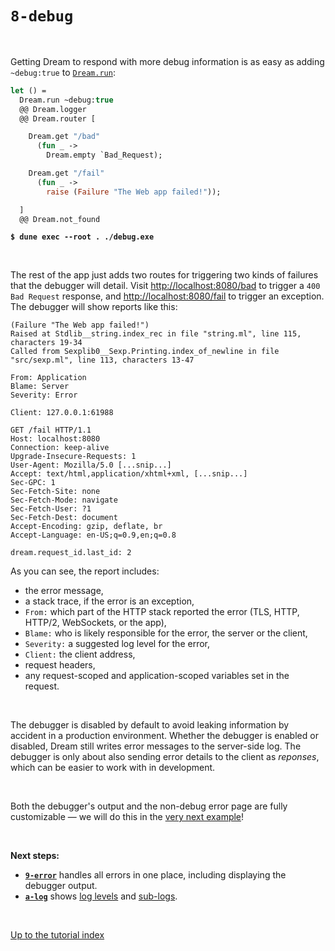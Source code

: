 # `8-debug`

<br>

Getting Dream to respond with more debug information is as easy as adding
`~debug:true` to [`Dream.run`](https://aantron.github.io/dream/#val-run):

```ocaml
let () =
  Dream.run ~debug:true
  @@ Dream.logger
  @@ Dream.router [

    Dream.get "/bad"
      (fun _ ->
        Dream.empty `Bad_Request);

    Dream.get "/fail"
      (fun _ ->
        raise (Failure "The Web app failed!"));

  ]
  @@ Dream.not_found
```

<pre><code><b>$ dune exec --root . ./debug.exe</b></code></pre>

<br>

The rest of the app just adds two routes for triggering two kinds of
failures that the debugger will detail. Visit
[http://localhost:8080/bad](http://localhost:8080/bad) to trigger a
`400 Bad Request` response, and
[http://localhost:8080/fail](http://localhost:8080/fail) to trigger an
exception. The debugger will show reports like this:

```
(Failure "The Web app failed!")
Raised at Stdlib__string.index_rec in file "string.ml", line 115, characters 19-34
Called from Sexplib0__Sexp.Printing.index_of_newline in file "src/sexp.ml", line 113, characters 13-47

From: Application
Blame: Server
Severity: Error

Client: 127.0.0.1:61988

GET /fail HTTP/1.1
Host: localhost:8080
Connection: keep-alive
Upgrade-Insecure-Requests: 1
User-Agent: Mozilla/5.0 [...snip...]
Accept: text/html,application/xhtml+xml, [...snip...]
Sec-GPC: 1
Sec-Fetch-Site: none
Sec-Fetch-Mode: navigate
Sec-Fetch-User: ?1
Sec-Fetch-Dest: document
Accept-Encoding: gzip, deflate, br
Accept-Language: en-US;q=0.9,en;q=0.8

dream.request_id.last_id: 2
```
<!-- Get the request id in the list. -->

As you can see, the report includes:

- the error message,
- a stack trace, if the error is an exception,
- `From:` which part of the HTTP stack reported the error (TLS, HTTP, HTTP/2,
  WebSockets, or the app),
- `Blame:` who is likely responsible for the error, the server or the client,
- `Severity:` a suggested log level for the error,
- `Client:` the client address,
- request headers,
- any request-scoped and application-scoped variables set in the request.

<!-- TODO Link to the tutorial example on variables and also mention that they
     are advanced and usually internal. -->

<br>

The debugger is disabled by default to avoid leaking information by accident in
a production environment. Whether the debugger is enabled or disabled, Dream
still writes error messages to the server-side log. The debugger is only about
also sending error details to the client as *reponses*, which can be easier to
work with in development.

<br>

Both the debugger's output and the non-debug error page are fully customizable
&mdash; we will do this in the [very next example](../9-error#files)!

<!-- TODO Fix after stack trace is fixed. -->
<!-- TODO Show the log -->
<!-- TODO API link -->

<br>

**Next steps:**

- [**`9-error`**](../9-error#files) handles all errors in one place, including
  displaying the debugger output.
- [**`a-log`**](../a-log#files) shows [log
  levels](https://aantron.github.io/dream/#type-log_level) and
  [sub-logs](https://aantron.github.io/dream/#type-sub_log).

<br>

[Up to the tutorial index](../#readme)
